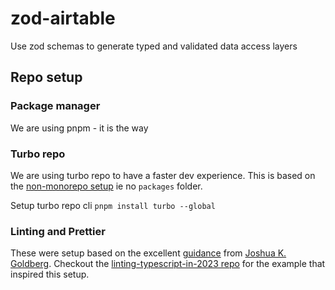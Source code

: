 # zod-airtable

Use zod schemas to generate typed and validated data access layers

## Repo setup

### Package manager

We are using pnpm - it is the way

### Turbo repo

We are using turbo repo to have a faster dev experience. This is based on the [non-monorepo setup](https://github.com/vercel/turbo/tree/main/examples/non-monorepo) ie no `packages` folder.

Setup turbo repo cli `pnpm install turbo --global`

### Linting and Prettier

These were setup based on the excellent [guidance](https://blog.joshuakgoldberg.com/configuring-eslint-prettier-and-typescript-together/) from [Joshua K. Goldberg](https://github.com/JoshuaKGoldberg). Checkout the [linting-typescript-in-2023 repo](https://github.com/JoshuaKGoldberg/linting-typescript-in-2023/tree/main) for the example that inspired this setup.
